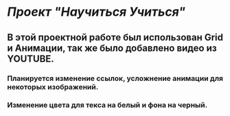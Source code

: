 # _Проект "Научиться Учиться"_
## В этой проектной работе был использован Grid и Анимации, так же было добавлено видео из YOUTUBE.
### Планируется изменение ссылок, усложнение анимации для некоторых изображений.
### Изменение цвета для текса на белый и фона на черный.

